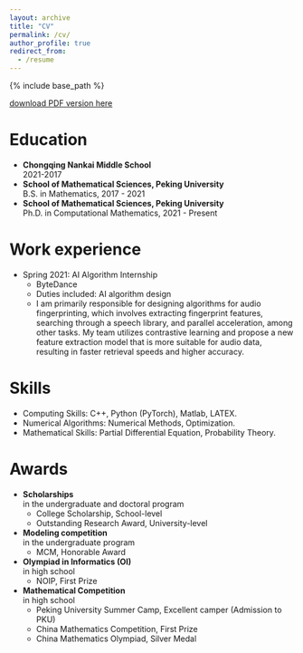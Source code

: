 ```yaml
---
layout: archive
title: "CV"
permalink: /cv/
author_profile: true
redirect_from:
  - /resume
---
```


{% include base_path %}

[download PDF version here](https://yangpupku.github.io/files/CV.pdf)

Education
======
* **Chongqing Nankai Middle School**<br>
  2021-2017<br>
* **School of Mathematical Sciences, Peking University**<br>
  B.S. in Mathematics, 2017 - 2021<br>
* **School of Mathematical Sciences, Peking University**<br>
  Ph.D. in Computational Mathematics, 2021 - Present<br>

Work experience
======
* Spring 2021: AI Algorithm Internship
  * ByteDance
  * Duties included: AI algorithm design
  * I am primarily responsible for designing algorithms for audio fingerprinting, which involves extracting fingerprint features, searching through a speech library, and parallel acceleration, among other tasks. My team utilizes contrastive learning and propose a new feature extraction model that is more suitable for audio data, resulting in faster retrieval speeds and higher accuracy.

Skills
======
* Computing Skills: C++, Python (PyTorch), Matlab, LATEX.
* Numerical Algorithms: Numerical Methods, Optimization.
* Mathematical Skills: Partial Differential Equation, Probability Theory.

Awards
======
* **Scholarships**<br>
  in the undergraduate and doctoral program<br>
  * College Scholarship, School-level
  * Outstanding Research Award, University-level
* **Modeling competition**<br>
  in the undergraduate program<br>
  * MCM, Honorable Award
* **Olympiad in Informatics (OI)**<br>
  in high school<br>
  * NOIP, First Prize
* **Mathematical Competition**<br>
  in high school
  * Peking University Summer Camp, Excellent camper (Admission to PKU)
  * China Mathematics Competition, First Prize
  * China Mathematics Olympiad, Silver Medal


